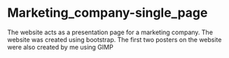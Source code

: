 # Marketing_company-single_page

The website acts as a presentation page for a marketing company. The website was created using bootstrap.
The first two posters on the website were also created by me using GIMP
